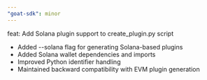```yaml
---
"goat-sdk": minor
---
```


feat: Add Solana plugin support to create_plugin.py script

- Added --solana flag for generating Solana-based plugins
- Added Solana wallet dependencies and imports
- Improved Python identifier handling
- Maintained backward compatibility with EVM plugin generation
